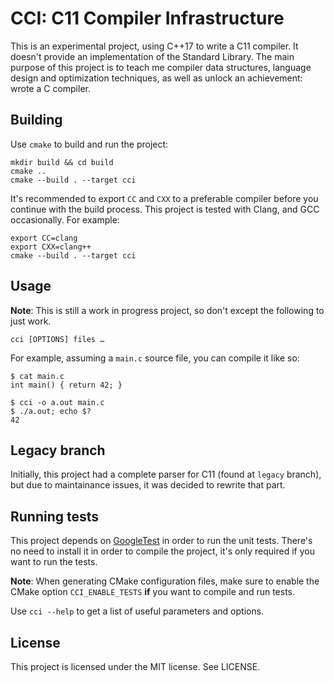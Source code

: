 # CCI: C11 Compiler Infrastructure

This is an experimental project, using C++17 to write a C11 compiler.
It doesn't provide an implementation of the Standard Library.
The main purpose of this project is to teach me compiler data structures,
language design and optimization techniques, as well as unlock an
achievement: wrote a C compiler.

## Building

Use `cmake` to build and run the project:

```
mkdir build && cd build
cmake ..
cmake --build . --target cci
```

It's recommended to export `CC` and `CXX` to a preferable compiler
before you continue with the build process. This project is tested
with Clang, and GCC occasionally. For example:

```
export CC=clang
export CXX=clang++
cmake --build . --target cci
```

## Usage

**Note**: This is still a work in progress project, so don't except the following
to just work.

```
cci [OPTIONS] files …
```

For example, assuming a `main.c` source file, you can compile it like so:

```
$ cat main.c
int main() { return 42; }

$ cci -o a.out main.c
$ ./a.out; echo $?
42
```

## Legacy branch

Initially, this project had a complete parser for C11 (found at `legacy`
branch), but due to maintainance issues, it was decided to rewrite that part.

## Running tests

This project depends on [GoogleTest](https://github.com/google/googletest)
in order to run the unit tests. There's no need to install it in order to
compile the project, it's only required if you want to run the tests.

**Note**: When generating CMake configuration files, make sure to enable
the CMake option `CCI_ENABLE_TESTS` **if** you want to compile and run tests.

Use `cci --help` to get a list of useful parameters and options.

## License

This project is licensed under the MIT license. See LICENSE.
